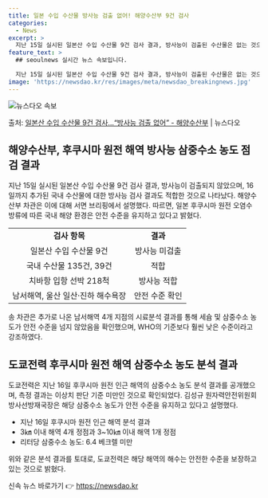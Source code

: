 ```yaml
---
title: 일본 수입 수산물 방사능 검출 없어! 해양수산부 9건 검사
categories:
  - News
excerpt: >
  지난 15일 실시된 일본산 수입 수산물 9건 검사 결과, 방사능이 검출된 수산물은 없는 것으로 조사됐다. 또…
feature_text: >
  ## seoulnews 실시간 뉴스 속보입니다.

  지난 15일 실시된 일본산 수입 수산물 9건 검사 결과, 방사능이 검출된 수산물은 없는 것으로 조사됐다. 또…
image: 'https://newsdao.kr/res/images/meta/newsdao_breakingnews.jpg'
---
```


![뉴스다오 속보](https://newsdao.kr/res/images/meta/newsdao_breakingnews.jpg)

<p>출처: <a href="https://newsdao.kr/3604" rel="dofollow">일본산 수입 수산물 9건 검사…“방사능 검출 없어” - 해양수산부</a> | 뉴스다오</p>

<h2 data-ke-size="size26">해양수산부, 후쿠시마 원전 해역 방사능 삼중수소 농도 점검 결과</h2>
<p data-ke-size="size16">지난 15일 실시된 일본산 수입 수산물 9건 검사 결과, 방사능이 검출되지 않았으며, 16일까지 추가된 국내 수산물에 대한 방사능 검사 결과도 적합한 것으로 나타났다. 해양수산부 차관은 이에 대해 서면 브리핑에서 설명했다. 따르면, 일본 후쿠시마 원전 오염수 방류에 따른 국내 해양 환경은 안전 수준을 유지하고 있다고 밝혔다.</p>
<table>
	<tr>
		<td style="text-align: center; height: 17px;"><b>검사 항목</b></td>
		<td style="text-align: center; height: 17px;"><b>결과</b></td>
	</tr>
	<tr>
		<td style="text-align: center; height: 17px;">일본산 수입 수산물 9건</td>
		<td style="text-align: center; height: 17px;">방사능 미검출</td>
	</tr>
	<tr>
		<td style="text-align: center; height: 17px;">국내 수산물 135건, 39건</td>
		<td style="text-align: center; height: 17px;">적합</td>
	</tr>
	<tr>
		<td style="text-align: center; height: 17px;">치바항 입항 선박 218척</td>
		<td style="text-align: center; height: 17px;">방사능 적합</td>
	</tr>
	<tr>
		<td style="text-align: center; height: 17px;">남서해역, 울산 일산·진하 해수욕장</td>
		<td style="text-align: center; height: 17px;">안전 수준 확인</td>
	</tr>
</table>
<p data-ke-size="size16">송 차관은 추가로 나온 남서해역 4개 지점의 시료분석 결과를 통해 세슘 및 삼중수소 농도가 안전 수준을 넘지 않았음을 확인했으며, WHO의 기준보다 훨씬 낮은 수준이라고 강조하였다.</p>

<h2 data-ke-size="size26">도쿄전력 후쿠시마 원전 해역 삼중수소 농도 분석 결과</h2>
<p data-ke-size="size16">도쿄전력은 지난 16일 후쿠시마 원전 인근 해역의 삼중수소 농도 분석 결과를 공개했으며, 측정 결과는 이상치 판단 기준 미만인 것으로 확인되었다. 김성규 원자력안전위원회 방사선방재국장은 해당 삼중수소 농도가 안전 수준을 유지하고 있다고 설명했다.</p>
<ul>
	<li>지난 16일 후쿠시마 원전 인근 해역 분석 결과</li>
	<li>3㎞ 이내 해역 4개 정점과 3~10㎞ 이내 해역 1개 정점</li>
	<li>리터당 삼중수소 농도: 6.4 베크렐 미만</li>
</ul>
<p data-ke-size="size16">위와 같은 분석 결과를 토대로, 도쿄전력은 해당 해역의 해수는 안전한 수준을 보장하고 있는 것으로 밝혔다.</p> 

신속 뉴스 바로가기 👉 <a href="https://newsdao.kr" rel="dofollow">https://newsdao.kr</a>


